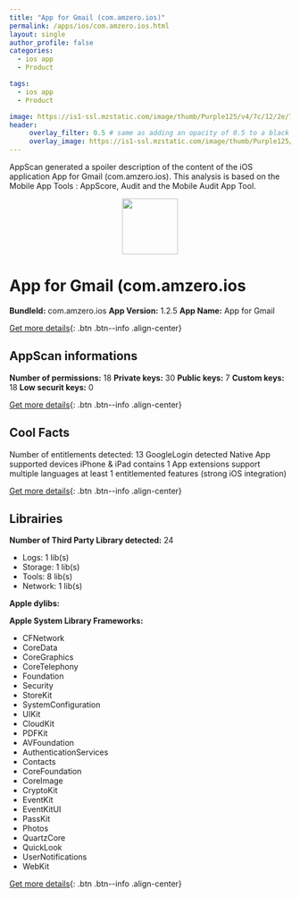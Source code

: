 ```yaml
---
title: "App for Gmail (com.amzero.ios)"
permalink: /apps/ios/com.amzero.ios.html
layout: single
author_profile: false
categories: 
  - ios app 
  - Product 

tags: 
  - ios app 
  - Product 

image: https://is1-ssl.mzstatic.com/image/thumb/Purple125/v4/7c/12/2e/7c122e19-c700-911f-a5b6-f12122f5d0e7/AppIcon-1x_U007emarketing-0-7-0-85-220.png/512x512bb.jpg
header: 
     overlay_filter: 0.5 # same as adding an opacity of 0.5 to a black background
     overlay_image: https://is1-ssl.mzstatic.com/image/thumb/Purple125/v4/7c/12/2e/7c122e19-c700-911f-a5b6-f12122f5d0e7/AppIcon-1x_U007emarketing-0-7-0-85-220.png/512x512bb.jpg
---
```

AppScan generated a spoiler description of the content of the iOS application App for Gmail (com.amzero.ios). This analysis is based on the Mobile App Tools : AppScore, Audit and the Mobile Audit App Tool.

  
  
<div style="text-align: center;"><img src="https://is1-ssl.mzstatic.com/image/thumb/Purple125/v4/7c/12/2e/7c122e19-c700-911f-a5b6-f12122f5d0e7/AppIcon-1x_U007emarketing-0-7-0-85-220.png/512x512bb.jpg" width="100" height="100"></div>  
  
# App for Gmail (com.amzero.ios

**BundleId:** com.amzero.ios
**App Version:** 1.2.5
**App Name:** App for Gmail


[Get more details](/pricing.html){: .btn .btn--info .align-center}  
  
## AppScan informations 

**Number of permissions:** 18
**Private keys:** 30
**Public keys:** 7
**Custom keys:** 18
**Low securit keys:** 0
  
[Get more details](/pricing.html){: .btn .btn--info .align-center}

## Cool Facts

Number of entitlements detected: 13
GoogleLogin detected
Native App
supported devices iPhone & iPad
contains 1 App extensions
support multiple languages
at least 1 entitlemented features (strong iOS integration)
  
[Get more details](/pricing.html){: .btn .btn--info .align-center}

## Librairies 
**Number of Third Party Library detected:** 24
- Logs: 1 lib(s)
- Storage: 1 lib(s)
- Tools: 8 lib(s)
- Network: 1 lib(s)

**Apple dylibs:**


**Apple System Library Frameworks:**
- CFNetwork
- CoreData
- CoreGraphics
- CoreTelephony
- Foundation
- Security
- StoreKit
- SystemConfiguration
- UIKit
- CloudKit
- PDFKit
- AVFoundation
- AuthenticationServices
- Contacts
- CoreFoundation
- CoreImage
- CryptoKit
- EventKit
- EventKitUI
- PassKit
- Photos
- QuartzCore
- QuickLook
- UserNotifications
- WebKit


  
[Get more details](/pricing.html){: .btn .btn--info .align-center}

